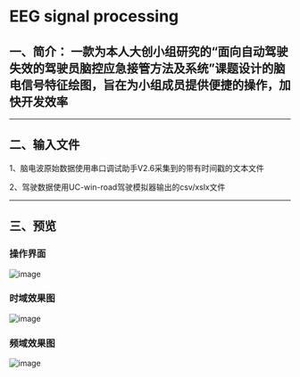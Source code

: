 # EEG signal processing

## 一、简介： 一款为本人大创小组研究的“面向自动驾驶失效的驾驶员脑控应急接管方法及系统”课题设计的脑电信号特征绘图，旨在为小组成员提供便捷的操作，加快开发效率

---

## 二、输入文件
1、脑电波原始数据使用串口调试助手V2.6采集到的带有时间戳的文本文件

2、驾驶数据使用UC-win-road驾驶模拟器输出的csv/xslx文件

---

## 三、预览

### 操作界面
![image](https://github.com/user-attachments/assets/48784d3d-f19f-47ef-9359-e90f4565d4fa)

### 时域效果图
![image](https://github.com/user-attachments/assets/b6e1946d-f74e-45bf-813c-f5368590faf9)

### 频域效果图
![image](https://github.com/user-attachments/assets/dcfbe1d7-d0a3-4c0d-a887-883fc5d33553)





  

